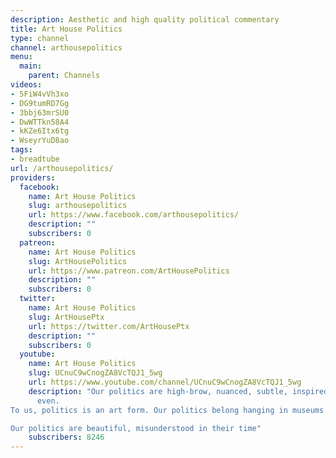 ```yaml
---
description: Aesthetic and high quality political commentary
title: Art House Politics
type: channel
channel: arthousepolitics
menu:
  main:
    parent: Channels
videos:
- 5FiW4vVh3xo
- DG9tumRD7Gg
- 3bbj63mrSU0
- DwWTTkn58A4
- kKZe6Itx6tg
- WseyrYuD8ao
tags:
- breadtube
url: /arthousepolitics/
providers:
  facebook:
    name: Art House Politics
    slug: arthousepolitics
    url: https://www.facebook.com/arthousepolitics/
    description: ""
    subscribers: 0
  patreon:
    name: Art House Politics
    slug: ArtHousePolitics
    url: https://www.patreon.com/ArtHousePolitics
    description: ""
    subscribers: 0
  twitter:
    name: Art House Politics
    slug: ArtHousePtx
    url: https://twitter.com/ArtHousePtx
    description: ""
    subscribers: 0
  youtube:
    name: Art House Politics
    slug: UCnuC9wCnogZA8VcTQJ1_5wg
    url: https://www.youtube.com/channel/UCnuC9wCnogZA8VcTQJ1_5wg
    description: "Our politics are high-brow, nuanced, subtle, inspired, enlightened
      even.
To us, politics is an art form. Our politics belong hanging in museums.

Our politics are beautiful, misunderstood in their time"
    subscribers: 8246
---
```

